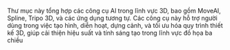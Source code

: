 Thư mục này tổng hợp các công cụ AI trong lĩnh vực 3D, bao gồm MoveAI, Spline, Tripo 3D, và các ứng dụng tương tự. Các công cụ này hỗ trợ người dùng trong việc tạo hình, diễn hoạt, dựng cảnh, và tối ưu hóa quy trình thiết kế 3D, giúp cải thiện hiệu suất và tính sáng tạo trong lĩnh vực đồ họa ba chiều